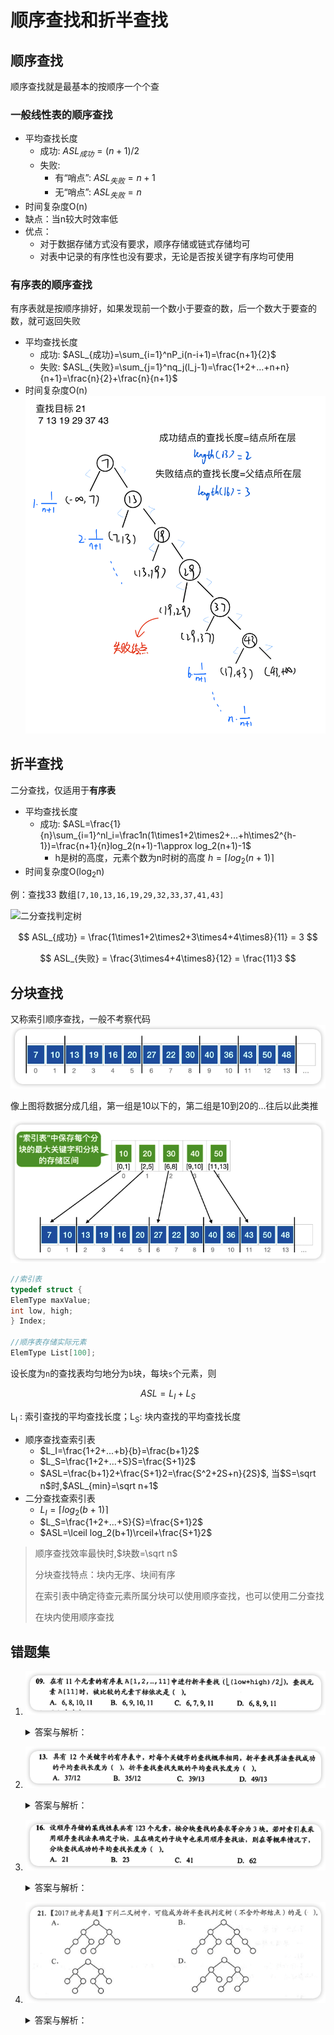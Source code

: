 # 顺序查找和折半查找

## 顺序查找

顺序查找就是最基本的按顺序一个个查

### 一般线性表的顺序查找

- 平均查找长度
    - 成功: $ASL_{成功}=(n+1)/2$
    - 失败:
        - 有“哨点”: $ASL_{失败}=n+1$
        - 无“哨点”: $ASL_{失败}=n$
- 时间复杂度O(n)
- 缺点：当n较大时效率低
- 优点：
    - 对于数据存储方式没有要求，顺序存储或链式存储均可
    - 对表中记录的有序性也没有要求，无论是否按关键字有序均可使用

### 有序表的顺序查找

有序表就是按顺序排好，如果发现前一个数小于要查的数，后一个数大于要查的数，就可返回失败

- 平均查找长度
    - 成功: $ASL_{成功}=\sum_{i=1}^nP_i(n-i+1)=\frac{n+1}{2}$
    - 失败: $ASL_{失败}=\sum_{j=1}^nq_j(l_j-1)=\frac{1+2+...+n+n}{n+1}=\frac{n}{2}+\frac{n}{n+1}$
- 时间复杂度O(n)    
  ![IMG_0596](../images/IMG_0596.PNG)

## 折半查找

二分查找，仅适用于**有序表**

- 平均查找长度
    - 成功: $ASL=\frac{1}{n}\sum_{i=1}^nl_i=\frac1n(1\times1+2\times2+...+h\times2^{h-1})=\frac{n+1}{n}log_2(n+1)-1\approx log_2(n+1)-1$
        - h是树的高度，元素个数为n时树的高度 $h=\lceil log_2(n+1) \rceil$
- 时间复杂度O(log<sub>2</sub>n)

例：查找33 数组`[7,10,13,16,19,29,32,33,37,41,43]`

![二分查找判定树](../ds/images/sU5RkJ.png)

$$
ASL_{成功} = \frac{1\times1+2\times2+3\times4+4\times8}{11} = 3    
$$

$$
ASL_{失败} = \frac{3\times4+4\times8}{12} = \frac{11}3    
$$

## 分块查找

又称索引顺序查找，一般不考察代码  
![LbRRgM](../images/LbRRgM.png)

像上图将数据分成几组，第一组是10以下的，第二组是10到20的...往后以此类推

![SwRd2Z](../images/SwRd2Z.png)

```c++  
//索引表  
typedef struct {  
ElemType maxValue;  
int low, high;  
} Index;  
  
//顺序表存储实际元素  
ElemType List[100];  
```

设长度为`n`的查找表均匀地分为`b`块，每块`s`个元素，则

$$
ASL=L_I+L_S  
$$

L<sub>I</sub> : 索引查找的平均查找长度；L<sub>S</sub>: 块内查找的平均查找长度

- 顺序查找查索引表
    - $L_I=\frac{1+2+...+b}{b}=\frac{b+1}2$
    - $L_S=\frac{1+2+...+S}S=\frac{S+1}2$
    - $ASL=\frac{b+1}2+\frac{S+1}2=\frac{S^2+2S+n}{2S}$, 当$S=\sqrt n$时,$ASL_{min}=\sqrt n+1$
- 二分查找查索引表
    - $L_I=\lceil log_2(b+1)\rceil$
    - $L_S=\frac{1+2+...+S}{S}=\frac{S+1}2$
    - $ASL=\lceil log_2(b+1)\rceil+\frac{S+1}2$

> 顺序查找效率最快时,$块数=\sqrt n$
>
>分块查找特点：块内无序、块间有序
>
>在索引表中确定待查元素所属分块可以使用顺序查找，也可以使用二分查找
>
>在块内使用顺序查找

## 错题集

1. ![O0P6F4](../images/O0P6F4.png)
    <details>
        <summary>答案与解析：</summary>
        <br />
        答案： B
        <br />
        解析：<br />
         - 第一次：low=1,high=11,mid=(1+11)/2=6<br />
         - 第二次：low=6+1=7,high=11,mid=(7+11)/2=9<br />
         - 第三次：low=9+1=10,high=11,mid=(10+11)/2=10.5=10<br />
         - 第四次：low=10+1=11,high=11,mid=11<br />
    </details>

2. ![LQOvPR](../images/LQOvPR.png)
    <details>
        <summary>答案与解析：</summary>
        <br />
        答案： A  D
        <br />
        解析：<br />
        <img src="../images/FiLqaK.png" /><br />
        成功的ASL=(1+2x2+3x4+4x5)/12=37/12<br />
        失败的ASL=(3x3+4x10)=49/13<br />
        查找失败结点的ASL不是图中的方形结点，而是方形结点上一层的圆形结点
    </details>

3. ![TL9Agd](../images/TL9Agd.png)
    <details>
        <summary>答案与解析：</summary>
        <br />
        答案： B
        <br />
        解析：<br />
        S=3<br />
        ASL=(S<sup>2</sup>+2S+n)/2S=(9+6+123)/6=23
    </details>
4. ![FA0efY](../images/FA0efY.png)
    <details>
        <summary>答案与解析：</summary>
        <br />
        答案： A
        <br />
        解析：<br />
        <img src="../images/9I6qeC.png" /><br />
        先按二叉排序树填满选项中的树<br />
        <ul>
            <li>B：4和5那里说明是向上取整，但7和8是向下取整，相矛盾所以错误</li>
            <li>C：3和4向上取整，6和7向下取整</li>
            <li>D：1和10向下取整，6和7向上取整</li>
        </ul>
    </details>
    
    
